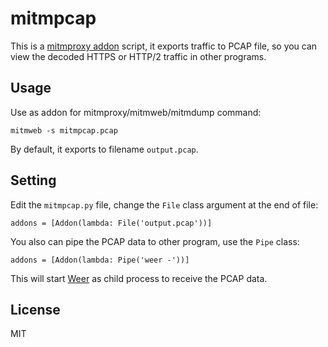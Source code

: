 mitmpcap
========

This is a [mitmproxy addon][] script, it exports traffic to PCAP file, so you can view the decoded HTTPS or HTTP/2 traffic in other programs.

[mitmproxy addon]: https://docs.mitmproxy.org/stable/addons-overview/

Usage
-----

Use as addon for mitmproxy/mitmweb/mitmdump command:

```
mitmweb -s mitmpcap.pcap
```

By default, it exports to filename `output.pcap`.

Setting
-------

Edit the `mitmpcap.py` file, change the `File` class argument at the end of file:

```
addons = [Addon(lambda: File('output.pcap'))]
```

You also can pipe the PCAP data to other program, use the `Pipe` class:

```
addons = [Addon(lambda: Pipe('weer -'))]
```

This will start [Weer][] as child process to receive the PCAP data.

[Weer]: https://weerdbg.com/

License
-------

MIT
